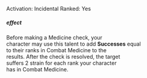 Activation: Incidental
Ranked: Yes
##### effect
Before making a Medicine check, your  
character may use this talent to add **Successes** equal  
to their ranks in Combat Medicine to the  
results. After the check is resolved, the target  
suffers 2 strain for each rank your character  
has in Combat Medicine.